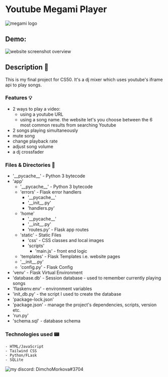 # 
# Youtube Megami Player
![megami logo](https://megamiclub.bg/plovdiv/wp-content/themes/megami-plovdiv/images/logo.png)
## Demo:  <URL HERE>
  
![website screenshot overview](https://i.imgur.com/nIh5u4D.jpg)
## Description 📜
  This is my final project for CS50. It's a dj mixer which uses youtube's iframe api to play songs.
  
 ### Features 💡
  - 2 ways to play a video:
    - using a youtube URL
    - using a song name. the website let's you choose between the 6 most common results from searching Youtube
  - 2 songs playing simultaneously
  - mute song
  - change playback rate
  - adjust song volume
  - a dj crossfader
  
### Files & Directories 📁


  - '&#95;&#95;pycache__' - Python 3 bytecode 
  - 'app' 
    - '&#95;&#95;pycache__' - Python 3 bytecode 
    - 'errors' - Flask error handlers 
      - '&#95;&#95;pycache__'
      - '&#95;&#95;init__.py'
      - 'handlers.py' 
    - 'home' 
      - '&#95;&#95;pycache__'
      - '&#95;&#95;init__.py'
      - 'routes.py' - Flask app routes
    - 'static' - Static Files 
      - 'css' - CSS classes and local images
      - 'scripts'
        - 'main.js' - front end logic
    - 'templates' - Flask Templates i.e. website pages 
    - '&#95;&#95;init__.py'
    - 'config.py' - Flask Config
  - 'venv' - Flask Virtual Environment
  - 'database.db' - Session database - used to remember currently playing songs
  - 'flaskenv.env' - environment variables
  - 'init_db.py' - the script I used to create the database
  - 'package-lock.json'
  - 'package.json' - manage the project's dependencies, scripts, version etc.
  - 'run.py' 
  - 'schema.sql' - database schema
  
  
  
  
  
 ### Technologies used 📟
    - HTML/JavaScript
    - Tailwind CSS
    - Python/FLask
    - SQLite
  
  ![my discord: DimchoMorkova#3704](https://i.imgur.com/vTPP3Z2.png)

